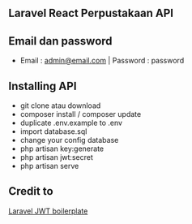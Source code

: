 ## Laravel React Perpustakaan API

## Email dan password
- Email : admin@email.com | Password : password

## Installing API
- git clone atau download 
- composer install / composer update
- duplicate .env.example to .env
- import database.sql
- change your config database
- php artisan key:generate
- php artisan jwt:secret
- php artisan serve

## Credit to
[Laravel JWT boilerplate](https://github.com/francescomalatesta/laravel-api-boilerplate-jwt)
